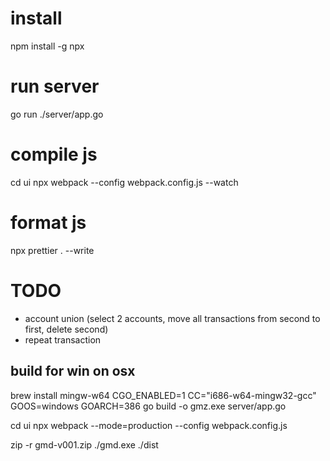# install
npm install -g npx

# run server
go run ./server/app.go

# compile js
cd ui
npx webpack --config webpack.config.js --watch

# format js
npx prettier . --write

# TODO
- account union (select 2 accounts, move all transactions from second to first, delete second)
- repeat transaction

## build for win on osx

brew install mingw-w64
CGO_ENABLED=1 CC="i686-w64-mingw32-gcc" GOOS=windows GOARCH=386 go build -o gmz.exe server/app.go

cd ui
npx webpack --mode=production --config webpack.config.js

zip -r gmd-v001.zip ./gmd.exe ./dist
